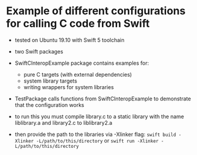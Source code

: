 # Example of different configurations for calling C code from Swift

- tested on Ubuntu 19.10 with Swift 5 toolchain

- two Swift packages

- SwiftCInteropExample package contains examples for:
    - pure C targets (with external dependencies)
    - system library targets
    - writing wrappers for system libraries

- TestPackage calls functions from SwiftCInteropExample to demonstrate that the configuration works

- to run this you must compile library.c to a static library with the name liblibrary.a and library2.c to liblibrary2.a

- then provide the path to the libraries via -Xlinker flag: `swift build -Xlinker -L/path/to/this/directory` or `swift run -Xlinker -L/path/to/this/directory`